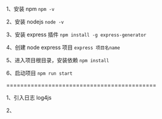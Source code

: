 1、安装 npm     `npm -v`

2、安装 nodejs      `node -v` 

3、安装 express 插件    `npm install -g express-generator`

4、创建 node express 项目   `express 项目名name`

5、进入项目根目录，安装依赖     `npm install`

6、启动项目     `npm run start`

===========================================

1、引入日志 log4js 

2、